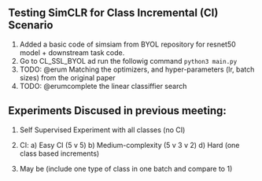 ## Testing SimCLR for Class Incremental (CI) Scenario

1. Added a basic code of simsiam from BYOL repository for resnet50 model + downstream task code.
2. Go to CL_SSL_BYOL ad run the followig command
    ```python3 main.py```
3. TODO: @erum Matching the optimizers, and hyper-parameters (lr, batch sizes) from the original paper
4. TODO: @erumcomplete the linear classiffier search



## Experiments Discused in previous meeting:
1. Self Supervised Experiment with all classes (no CI)
2. CI:
    a) Easy CI (5 v 5)
    b) Medium-complexity (5 v 3 v 2)
    d) Hard (one class based increments)

3. May be (include one type of class in one batch and compare to 1)